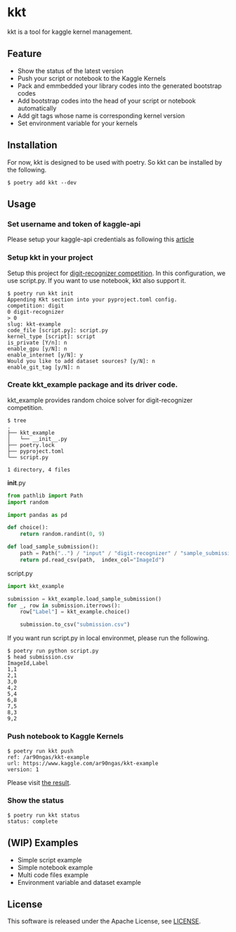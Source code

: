 # kkt
kkt is a tool for kaggle kernel management.

## Feature
* Show the status of the latest version
* Push your script or notebook to the Kaggle Kernels
* Pack and emmbedded your library codes into the generated bootstrap codes
* Add bootstrap codes into the head of your script or notebook automatically
* Add git tags whose name is corresponding kernel version
* Set environment variable for your kernels

## Installation
For now, kkt is designed to be used with poetry. So kkt can be installed by the following.

```
$ poetry add kkt --dev
```

## Usage

### Set username and token of kaggle-api
Please setup your kaggle-api credentials as following this [article](https://github.com/Kaggle/kaggle-api#api-credentials)

### Setup kkt in your project
Setup this project for [digit-recognizer competition](https://www.kaggle.com/c/digit-recognizer).
In this configuration, we use script.py. If you want to use notebook, kkt also support it.

```
$ poetry run kkt init
Appending Kkt section into your pyproject.toml config.
competition: digit
0 digit-recognizer
> 0
slug: kkt-example
code_file [script.py]: script.py
kernel_type [script]: script
is_private [Y/n]: n
enable_gpu [y/N]: n
enable_internet [y/N]: y
Would you like to add dataset sources? [y/N]: n
enable_git_tag [y/N]: n
```

### Create kkt_example package and its driver code.
kkt_example provides random choice solver for digit-recognizer competition.
```
$ tree
.
├── kkt_example
│   └── __init__.py
├── poetry.lock
├── pyproject.toml
└── script.py

1 directory, 4 files
```

__init__.py
```python
from pathlib import Path
import random

import pandas as pd

def choice():
    return random.randint(0, 9)

def load_sample_submission():
    path = Path("..") / "input" / "digit-recognizer" / "sample_submission.csv"
    return pd.read_csv(path,  index_col="ImageId")
```

script.py
```python
import kkt_example

submission = kkt_example.load_sample_submission()
for _, row in submission.iterrows():
    row["Label"] = kkt_example.choice()

    submission.to_csv("submission.csv")
```

If you want run script.py in local environmet, please run the following.
```
$ poetry run python script.py
$ head submission.csv
ImageId,Label
1,1
2,1
3,0
4,2
5,4
6,8
7,5
8,3
9,2
```

### Push notebook to Kaggle Kernels
```
$ poetry run kkt push
ref: /ar90ngas/kkt-example
url: https://www.kaggle.com/ar90ngas/kkt-example
version: 1
```
Please visit [the result](https://www.kaggle.com/ar90ngas/kkt-example).

### Show the status
```
$ poetry run kkt status
status: complete
```

## (WIP) Examples
* Simple script example
* Simple notebook example
* Multi code files example
* Environment variable and dataset example

## License
This software is released under the Apache License, see [LICENSE](LICENSE).
